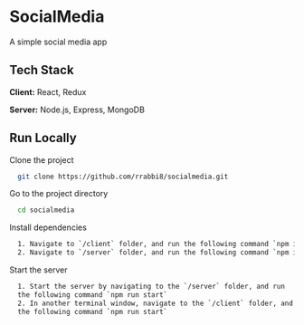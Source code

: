
# SocialMedia

A simple social media app 


## Tech Stack

**Client:** React, Redux

**Server:** Node.js, Express, MongoDB


## Run Locally

Clone the project

```bash
  git clone https://github.com/rrabbi8/socialmedia.git
```

Go to the project directory

```bash
  cd socialmedia
```

Install dependencies

```bash
  1. Navigate to `/client` folder, and run the following command `npm install`
  2. Navigate to `/server` folder, and run the following command `npm install`
```

Start the server

```bash
  1. Start the server by navigating to the `/server` folder, and run 
  the following command `npm run start`
  2. In another terminal window, navigate to the `/client` folder, and run 
  the following command `npm run start`
```

